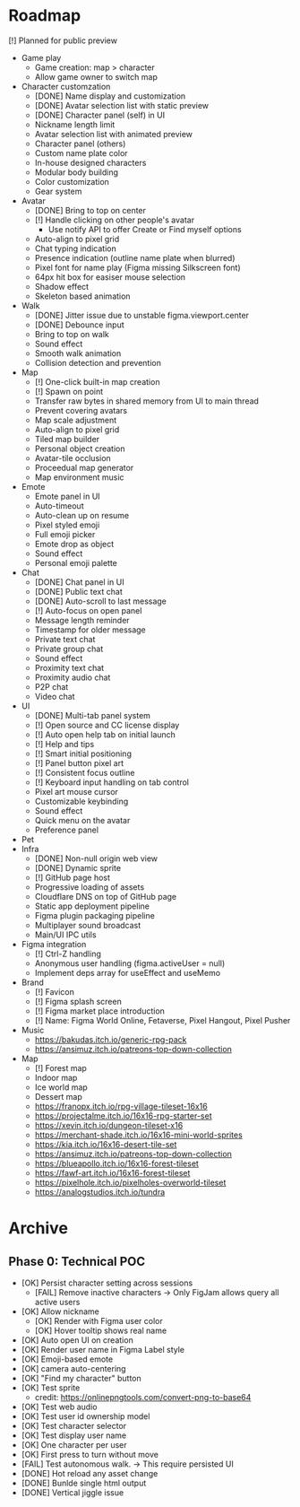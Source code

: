 # Roadmap

[!] Planned for public preview

- Game play
  - Game creation: map > character
  - Allow game owner to switch map
- Character customzation
  - [DONE] Name display and customization
  - [DONE] Avatar selection list with static preview
  - [DONE] Character panel (self) in UI
  - Nickname length limit
  - Avatar selection list with animated preview
  - Character panel (others)
  - Custom name plate color
  - In-house designed characters
  - Modular body building
  - Color customization
  - Gear system
- Avatar
  - [DONE] Bring to top on center
  - [!] Handle clicking on other people's avatar
    - Use notify API to offer Create or Find myself options
  - Auto-align to pixel grid
  - Chat typing indication
  - Presence indication (outline name plate when blurred)
  - Pixel font for name play (Figma missing Silkscreen font)
  - 64px hit box for easiser mouse selection
  - Shadow effect
  - Skeleton based animation
- Walk
  - [DONE] Jitter issue due to unstable figma.viewport.center
  - [DONE] Debounce input
  - Bring to top on walk
  - Sound effect
  - Smooth walk animation
  - Collision detection and prevention
- Map
  - [!] One-click built-in map creation
  - [!] Spawn on point
  - Transfer raw bytes in shared memory from UI to main thread
  - Prevent covering avatars
  - Map scale adjustment
  - Auto-align to pixel grid
  - Tiled map builder
  - Personal object creation
  - Avatar-tile occlusion
  - Proceedual map generator
  - Map environment music
- Emote
  - Emote panel in UI
  - Auto-timeout
  - Auto-clean up on resume
  - Pixel styled emoji
  - Full emoji picker
  - Emote drop as object
  - Sound effect
  - Personal emoji palette
- Chat
  - [DONE] Chat panel in UI
  - [DONE] Public text chat
  - [DONE] Auto-scroll to last message
  - [!] Auto-focus on open panel
  - Message length reminder
  - Timestamp for older message
  - Private text chat
  - Private group chat
  - Sound effect
  - Proximity text chat
  - Proximity audio chat
  - P2P chat
  - Video chat
- UI
  - [DONE] Multi-tab panel system
  - [!] Open source and CC license display
  - [!] Auto open help tab on initial launch
  - [!] Help and tips
  - [!] Smart initial positioning
  - [!] Panel button pixel art
  - [!] Consistent focus outline
  - [!] Keyboard input handling on tab control
  - Pixel art mouse cursor
  - Customizable keybinding
  - Sound effect
  - Quick menu on the avatar
  - Preference panel
- Pet
- Infra
  - [DONE] Non-null origin web view
  - [DONE] Dynamic sprite
  - [!] GitHub page host
  - Progressive loading of assets
  - Cloudflare DNS on top of GitHub page
  - Static app deployment pipeline
  - Figma plugin packaging pipeline
  - Multiplayer sound broadcast
  - Main/UI IPC utils
- Figma integration
  - [!] Ctrl-Z handling
  - Anonymous user handling (figma.activeUser = null)
  - Implement deps array for useEffect and useMemo
- Brand
  - [!] Favicon
  - [!] Figma splash screen
  - [!] Figma market place introduction
  - [!] Name: Figma World Online, Fetaverse, Pixel Hangout, Pixel Pusher
- Music
  - https://bakudas.itch.io/generic-rpg-pack
  - https://ansimuz.itch.io/patreons-top-down-collection
- Map
  - [!] Forest map
  - Indoor map
  - Ice world map
  - Dessert map
  - https://franopx.itch.io/rpg-village-tileset-16x16
  - https://projectalme.itch.io/16x16-rpg-starter-set
  - https://xevin.itch.io/dungeon-tileset-x16
  - https://merchant-shade.itch.io/16x16-mini-world-sprites
  - https://kia.itch.io/16x16-desert-tile-set
  - https://ansimuz.itch.io/patreons-top-down-collection
  - https://blueapollo.itch.io/16x16-forest-tileset
  - https://fawf-art.itch.io/16x16-forest-tileset
  - https://pixelhole.itch.io/pixelholes-overworld-tileset
  - https://analogstudios.itch.io/tundra

# Archive

## Phase 0: Technical POC

- [OK] Persist character setting across sessions
  - [FAIL] Remove inactive characters -> Only FigJam allows query all active users
- [OK] Allow nickname
  - [OK] Render with Figma user color
  - [OK] Hover tooltip shows real name
- [OK] Auto open UI on creation
- [OK] Render user name in Figma Label style
- [OK] Emoji-based emote
- [OK] camera auto-centering
- [OK] "Find my character" button
- [OK] Test sprite
  - credit: https://onlinepngtools.com/convert-png-to-base64
- [OK] Test web audio
- [OK] Test user id ownership model
- [OK] Test character selector
- [OK] Test display user name
- [OK] One character per user
- [OK] First press to turn without move
- [FAIL] Test autonomous walk. -> This require persisted UI
- [DONE] Hot reload any asset change
- [DONE] Bunlde single html output
- [DONE] Vertical jiggle issue
